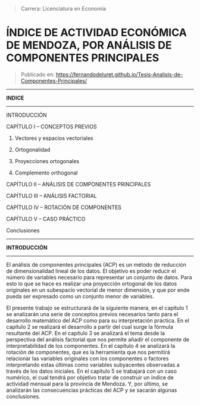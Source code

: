 > Carrera: Licenciatura en Economía

ÍNDICE DE ACTIVIDAD ECONÓMICA DE MENDOZA, POR ANÁLISIS DE COMPONENTES PRINCIPALES 
==================================================================================

>Publicado en: https://fernandodeluret.github.io/Tesis-Analisis-de-Componentes-Principales/



  --------------------------------------------------------------------------------------
  **INDICE**
  --------------------------------------------------------------------------------- ----
  INTRODUCCIÓN
  
  CAPÍTULO I – CONCEPTOS PREVIOS                                                    

  1.  Vectores y espacios vectoriales
                                                                                    

  1.  Ortogonalidad 
                                                                                    

  1.  Proyecciones ortogonales
                                                                                    

  1.  Complemento orthogonal
                                                                                    

  CAPÍTULO II – ANÁLISIS DE COMPONENTES PRINCIPALES

  CAPÍTULO III – ANÁLISIS FACTORIAL

  CAPÍTULO IV – ROTACIÓN DE COMPONENTES 

  CAPÍTULO V – CASO PRÁCTICO

  Conclusiones


--------------------------------------------------------------------------------------
  **INTRODUCCIÓN**
--------------------------------------------------------------------------------- ----


El análisis de componentes principales (ACP) es un método de reducción
de dimensionalidad lineal de los datos. El objetivo es poder reducir el
número de variables necesario para representar un conjunto de datos.
Para esto lo que se hace es realizar una proyección ortogonal de los
datos originales en un subespacio vectorial de menor dimensión, y que
por ende pueda ser expresado como un conjunto menor de variables.

El presente trabajo se estructurará de la siguiente manera, en el
capítulo 1 se analizarán una serie de conceptos previos necesarios tanto
para el desarrollo matemático del ACP como para su interpretación
práctica. En el capítulo 2 se realizará el desarrollo a partir del cual
surge la fórmula resultante del ACP. En el capítulo 3 se analizará el
tema desde la perspectiva del análisis factorial que nos permite añadir
el componente de interpretabilidad de los componentes. En el capítulo 4
se analizará la rotación de componentes, que es la herramienta que nos
permitirá relacionar las variables originales con los componentes o
factores interpretando estas últimas como variables subyacentes
observadas a través de los datos iniciales. En el capítulo 5 se
trabajará con un caso numérico, el cual tendrá por objetivo tratar de
construir un índice de actividad mensual para la provincia de Mendoza.
Y, por último, se analizarán las consecuencias prácticas del ACP y se
sacarán algunas conclusiones.

